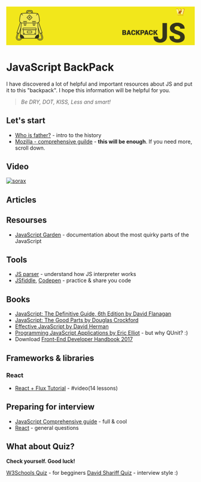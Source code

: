 ![JavaScript BackPack by webman](/img/github-js.jpg?raw=true)
# JavaScript BackPack
I have discovered a lot of helpful and important resources about JS and put it to this "backpack". I hope this information will be helpful for you.

> *Be DRY, DOT, KISS, Less and smart!*

## Let's start
* [Who is father?](https://auth0.com/blog/a-brief-history-of-javascript/) - intro to the history
* [Mozilla - comprehensive guilde](https://developer.mozilla.org/en-US/docs/Web/JavaScript) - **this will be enough**. If you need more, scroll down.

## Video
[![sorax](http://img.youtube.com/vi/H6G63NKRSi8/1.jpg)](https://www.youtube.com/watch?v=H6G63NKRSi8&t=2s)

## Articles

## Resourses
* [JavaScript Garden](http://bonsaiden.github.io/JavaScript-Garden/) -  documentation about the most quirky parts of the JavaScript

## Tools
* [JS parser](http://esprima.org/demo/parse.html) - understand how JS interpreter works
* [JSfiddle](http://jsfiddle.net/), [Codepen](http://codepen.io/) - practice & share you code

## Books
* [JavaScript: The Definitive Guide, 6th Edition by David Flanagan](http://shop.oreilly.com/product/9780596805531.do)
* [JavaScript: The Good Parts by Douglas Crockford](http://shop.oreilly.com/product/9780596517748.do)
* [Effective JavaScript by David Herman](https://www.amazon.com/gp/product/0321812182?ie=UTF8&camp=213733&creative=393185&creativeASIN=0321812182&linkCode=shr&tag=ericleads-20&linkId=JIC63I267I6UDQQZ)
* [Programming JavaScript Applications by Eric Elliot](http://shop.oreilly.com/product/0636920033141.do) - but why QUnit? :)
* Download [Front-End Developer Handbook 2017](https://www.gitbook.com/download/pdf/book/frontendmasters/front-end-handbook-2017)

## Frameworks & libraries
### React
* [React + Flux Tutorial](https://www.youtube.com/watch?v=MhkGQAoc7bc&t=7s) - #video(14 lessons)

## Preparing for interview
* [JavaScript Сomprehensive guide](https://github.com/adam-s/js-interview-review) - full & cool
* [React](https://tylermcginnis.com/react-interview-questions/?utm_source=forwebdev&utm_medium=announcement&utm_campaign=voprosy-i-otvety-dlya-sobesedovaniy-o-ton) - general questions

## What about Quiz?
**Check yourself. Good luck!**

[W3Schools Quiz](http://www.w3schools.com/quiztest/quiztest.asp?qtest=JavaScript) - for begginers
[David Shariff Quiz](http://davidshariff.com/js-quiz/) - interview style :)

